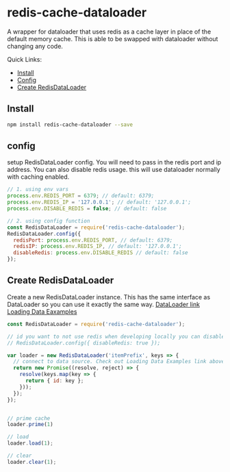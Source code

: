 # redis-cache-dataloader
A wrapper for dataloader that uses redis as a cache layer in place of the default memory cache. This is able to be swapped with dataloader without changing any code.

Quick Links:
* [Install](#install)
* [Config](#config)
* [Create RedisDataLoader](#create)


## <a name="install"></a> Install
```bash
npm install redis-cache-dataloader --save
```

## <a name="config"></a> config
setup RedisDataLoader config.
You will need to pass in the redis port and ip address.
You can also disable redis usage. this will use dataloader normally with caching enabled.

```javascript
// 1. using env vars
process.env.REDIS_PORT = 6379; // default: 6379;
process.env.REDIS_IP = '127.0.0.1'; // default: '127.0.0.1';
process.env.DISABLE_REDIS = false; // default: false

// 2. using config function
const RedisDataLoader = require('redis-cache-dataloader');
RedisDataLoader.config({
  redisPort: process.env.REDIS_PORT, // default: 6379;
  redisIP: process.env.REDIS_IP, // default: '127.0.0.1';
  disableRedis: process.env.DISABLE_REDIS // default: false
});
```

## <a name="create"></a> Create RedisDataLoader
Create a new RedisDataLoader instance. This has the same interface as DataLoader so you can use it exactly the same way.
[DataLoader link](https://github.com/facebook/dataloader)
[Loading Data Eaxamples](https://github.com/facebook/dataloader/tree/master/examples)
```javascript
const RedisDataLoader = require('redis-cache-dataloader');

// id you want to not use redis when developing locally you can disable the redis cache, which will then turn on in memory caching
// RedisDataLoader.config({ disableRedis: true });

var loader = new RedisDataLoader('itemPrefix', keys => {
  // connect to data source. Check out Loading Data Examples link above
  return new Promise((resolve, reject) => {
    resolve(keys.map(key => {
      return { id: key };
    }));
  });
});


// prime cache
loader.prime(1)

// load
loader.load(1);

// clear
loader.clear(1);
```
